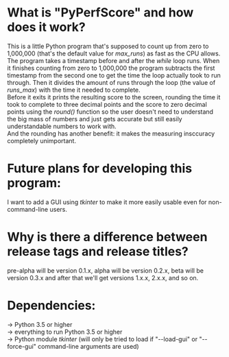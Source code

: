 # What is "PyPerfScore" and how does it work? 
This is a little Python program that's supposed to count up from zero to 1,000,000 (that's the default value for *max_runs*) as fast as the CPU allows. The program takes a timestamp before and after the *while* loop runs. When it finishes counting from zero to 1,000,000 the program subtracts the first timestamp from the second one to get the time the loop actually took to run through. Then it divides the amount of runs through the loop (the value of *runs_max*) with the time it needed to complete.   
Before it exits it prints the resulting score to the screen, rounding the time it took to complete to three decimal points and the score to zero decimal points using the *round()* function so the user doesn't need to understand the big mass of numbers and just gets accurate but still easily understandable numbers to work with.   
And the rounding has another benefit: it makes the measuring insccuracy completely unimportant. 

# Future plans for developing this program:
I want to add a GUI using *tkinter* to make it more easily usable even for non-command-line users. 

# Why is there a difference between release tags and release titles? 
pre-alpha will be version 0.1.x, 
alpha will be version 0.2.x, 
beta will be version 0.3.x and
after that we'll get versions 1.x.x, 2.x.x, and so on. 

# Dependencies:
-> Python 3.5 or higher   
-> everything to run Python 3.5 or higher  
-> Python module *tkinter* (will only be tried to load if "--load-gui" or "--force-gui" command-line arguments are used)
